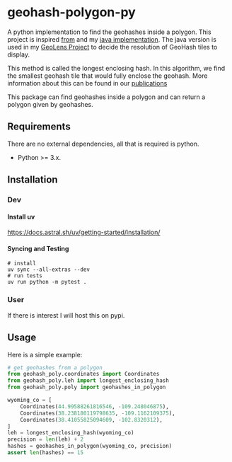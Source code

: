 # geohash-polygon-py

A python implementation to find the geohashes inside a polygon. This project is
inspired [from](https://github.com/derrickpelletier/geohash-poly) and
my [java implementation](https://github.com/jaredkoontz/GeoHashesInPolygon/). The java version is used in
my [GeoLens Project](http://www.cs.colostate.edu/geolens) to decide the
resolution of GeoHash tiles to display.

This method is called the longest enclosing hash. In this algorithm, we find the smallest geohash tile that would fully
enclose the geohash. More information about this can be found in
our [publications](http://www.cs.colostate.edu/geolens/entry/publications/publications.php)

This package can find geohashes inside a polygon and can return a polygon given by geohashes.

## Requirements

There are no external dependencies, all that is required is python.

- Python >= 3.x.

## Installation

### Dev

#### Install uv

https://docs.astral.sh/uv/getting-started/installation/

#### Syncing and Testing

```shell
# install
uv sync --all-extras --dev
# run tests
uv run python -m pytest .
```

### User

If there is interest I will host this on pypi.

## Usage

Here is a simple example:

```python
# get geohashes from a polygon
from geohash_poly.coordinates import Coordinates
from geohash_poly.leh import longest_enclosing_hash
from geohash_poly.poly import geohashes_in_polygon

wyoming_co = [
    Coordinates(44.99588261816546, -109.248046875),
    Coordinates(38.238180119798635, -109.1162109375),
    Coordinates(38.41055825094609, -102.8320312),
]
leh = longest_enclosing_hash(wyoming_co)
precision = len(leh) + 2
hashes = geohashes_in_polygon(wyoming_co, precision)
assert len(hashes) == 15
```
